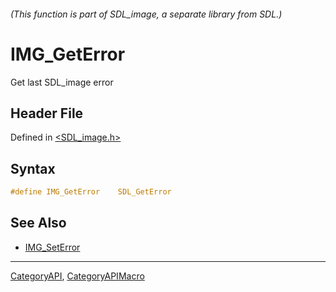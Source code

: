 ###### (This function is part of SDL_image, a separate library from SDL.)
# IMG_GetError

Get last SDL_image error

## Header File

Defined in [<SDL_image.h>](https://github.com/libsdl-org/SDL_image/blob/SDL2/include/SDL_image.h)

## Syntax

```c
#define IMG_GetError    SDL_GetError
```

## See Also

- [IMG_SetError](IMG_SetError)

----
[CategoryAPI](CategoryAPI), [CategoryAPIMacro](CategoryAPIMacro)

